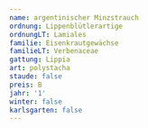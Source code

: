 ```yaml
---
name: argentinischer Minzstrauch
ordnung: Lippenblütlerartige
ordnungLT: Lamiales
familie: Eisenkrautgewächse
familieLT: Verbenaceae
gattung: Lippia
art: polystacha
staude: false
preis: B
jahr: '1'
winter: false
karlsgarten: false
---
```

